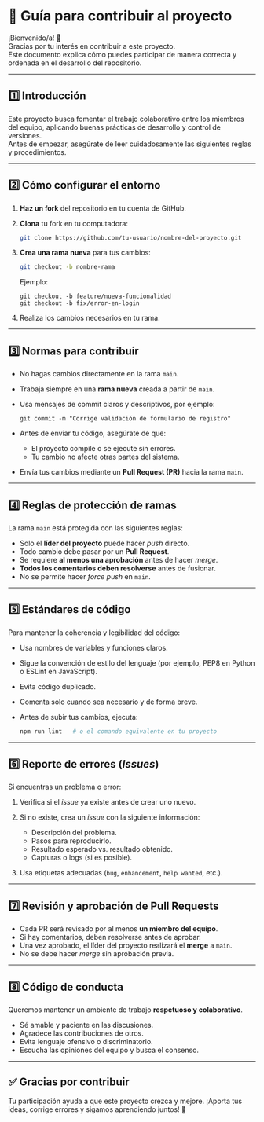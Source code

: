 # 🧩 Guía para contribuir al proyecto

¡Bienvenido/a! 🙌  
Gracias por tu interés en contribuir a este proyecto.  
Este documento explica cómo puedes participar de manera correcta y ordenada en el desarrollo del repositorio.

---

## 1️⃣ Introducción
Este proyecto busca fomentar el trabajo colaborativo entre los miembros del equipo, aplicando buenas prácticas de desarrollo y control de versiones.  
Antes de empezar, asegúrate de leer cuidadosamente las siguientes reglas y procedimientos.

---

## 2️⃣ Cómo configurar el entorno
1. **Haz un fork** del repositorio en tu cuenta de GitHub.  
2. **Clona** tu fork en tu computadora:
   ```bash
   git clone https://github.com/tu-usuario/nombre-del-proyecto.git
   ```

3. **Crea una rama nueva** para tus cambios:

   ```bash
   git checkout -b nombre-rama
   ```

   Ejemplo:

   ```
   git checkout -b feature/nueva-funcionalidad
   git checkout -b fix/error-en-login
   ```

4. Realiza los cambios necesarios en tu rama.

---

## 3️⃣ Normas para contribuir

* No hagas cambios directamente en la rama `main`.
* Trabaja siempre en una **rama nueva** creada a partir de `main`.
* Usa mensajes de commit claros y descriptivos, por ejemplo:

  ```
  git commit -m "Corrige validación de formulario de registro"
  ```
* Antes de enviar tu código, asegúrate de que:

  * El proyecto compile o se ejecute sin errores.
  * Tu cambio no afecte otras partes del sistema.
* Envía tus cambios mediante un **Pull Request (PR)** hacia la rama `main`.

---

## 4️⃣ Reglas de protección de ramas

La rama `main` está protegida con las siguientes reglas:

* Solo el **líder del proyecto** puede hacer *push* directo.
* Todo cambio debe pasar por un **Pull Request**.
* Se requiere **al menos una aprobación** antes de hacer *merge*.
* **Todos los comentarios deben resolverse** antes de fusionar.
* No se permite hacer *force push* en `main`.

---

## 5️⃣ Estándares de código

Para mantener la coherencia y legibilidad del código:

* Usa nombres de variables y funciones claros.
* Sigue la convención de estilo del lenguaje (por ejemplo, PEP8 en Python o ESLint en JavaScript).
* Evita código duplicado.
* Comenta solo cuando sea necesario y de forma breve.
* Antes de subir tus cambios, ejecuta:

  ```bash
  npm run lint   # o el comando equivalente en tu proyecto
  ```

---

## 6️⃣ Reporte de errores (*Issues*)

Si encuentras un problema o error:

1. Verifica si el *issue* ya existe antes de crear uno nuevo.
2. Si no existe, crea un *issue* con la siguiente información:

   * Descripción del problema.
   * Pasos para reproducirlo.
   * Resultado esperado vs. resultado obtenido.
   * Capturas o logs (si es posible).
3. Usa etiquetas adecuadas (`bug`, `enhancement`, `help wanted`, etc.).

---

## 7️⃣ Revisión y aprobación de Pull Requests

* Cada PR será revisado por al menos **un miembro del equipo**.
* Si hay comentarios, deben resolverse antes de aprobar.
* Una vez aprobado, el líder del proyecto realizará el **merge** a `main`.
* No se debe hacer *merge* sin aprobación previa.

---

## 8️⃣ Código de conducta

Queremos mantener un ambiente de trabajo **respetuoso y colaborativo**.

* Sé amable y paciente en las discusiones.
* Agradece las contribuciones de otros.
* Evita lenguaje ofensivo o discriminatorio.
* Escucha las opiniones del equipo y busca el consenso.

---

## ✅ Gracias por contribuir

Tu participación ayuda a que este proyecto crezca y mejore.
¡Aporta tus ideas, corrige errores y sigamos aprendiendo juntos! 🚀

```

